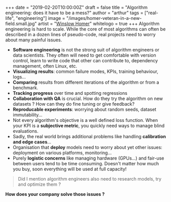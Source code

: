 +++
date = "2019-02-20T10:00:00Z"
draft = false
title = "Algorithm engineering: does it have to be a mess?"
author = "arthur"
tags = ["real-life", "engineering"]
image = "/images/homer-veteran-in-a-new-field.small.jpg"
artist = "[Winslow Homer](https://www.metmuseum.org/art/collection/search/11145)"
whitelogo = true
+++
Algorithm engineering is hard to scale. While the core of most algorithms can often be described in a dozen lines of pseudo-code, real projects need to worry about many painful issues.

<!--more-->

- **Software engineering** is not the strong suit of algorithm engineers or data scientists. They often will need to get comfortable with version control, learn to write code that other can contribute to, dependency management, often Linux, etc.
- **Visualizing results**: common failure modes, KPIs, training behaviour, logs...
- **Comparing** results from different iterations of the algorithm or from a benchmark.
- **Tracking progress** over time and spotting regressions
- **Collaboration with QA** is crucial. How do they try the algorithm on new datasets ? How can they do fine tuning or give feedback?
- **Reproducable experiments**: worrying about random seeds, dataset immutability...
- Not every algorithm's objective is a well defined loss function. When your KPI is a **subjective metric**, you quickly need ways to manage blind evaluations.
- Sadly, the real world brings additional problems like handling **calibration and edge cases**...
- Organisation that **deploy** models need to worry about yet other issues: deployment on various platforms, monitoring...
- Purely **logistic concerns** like managing hardware (GPUs...) and fair-use between users tend to be time consuming. Doesn't matter how much you buy, soon everything will be used at full capacity!

> Did I mention algorithm engineers also need to research models, try and optimize them ?

**How does your company solve those issues ?**

